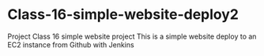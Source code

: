 # Class-16-simple-website-deploy2
Project Class 16 simple website project
This is a simple website deploy to an EC2 instance from Github with Jenkins
